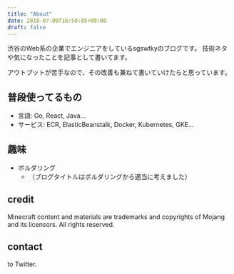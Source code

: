 ```yaml
---
title: "About"
date: 2018-07-09T16:50:05+09:00
draft: false
---
```


渋谷のWeb系の企業でエンジニアをしているsgswtkyのブログです。
技術ネタや気になったことを記事として書いてます。

アウトプットが苦手なので、その改善も兼ねて書いていけたらと思っています。

## 普段使ってるもの

- 言語: Go, React, Java...
- サービス: ECR, ElasticBeanstalk, Docker, Kubernetes, GKE...

## 趣味

- ボルダリング
    - （ブログタイトルはボルダリングから適当に考えました）

## credit

Minecraft content and materials are trademarks and copyrights of Mojang and its licensors. All rights reserved.

## contact

to Twitter.

